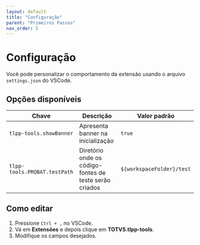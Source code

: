 ```yaml
---
layout: default
title: "Configuração"
parent: "Primeiros Passos"
nav_order: 5
---
```

<!-- markdownlint-disable MD025 MD013-->
# Configuração

Você pode personalizar o comportamento da extensão usando o arquivo `settings.json` do VSCode.

## Opções disponíveis

| Chave | Descrição | Valor padrão |
|---|---|---|
| `tlpp-tools.showBanner` | Apresenta banner na inicialização | `true` |
| `tlpp-tools.PROBAT.testPath` | Diretório onde os código-fontes de teste serão criados | `${workspaceFolder}/test` |

## Como editar

1. Pressione `Ctrl + ,` no VSCode.
2. Vá em **Extensões** e depois clique em **TOTVS.tlpp-tools**.
3. Modifique os campos desejados.
